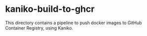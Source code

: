# kaniko-build-to-ghcr
This directory contains a pipeline to push docker images to GitHub Container Registry, using Kaniko.
